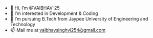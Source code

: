 - 👋 Hi, I’m @VAIBHAV-25
- 👀 I’m interested in Development & Coding
- 🌱 I’m pursuing B.Tech from Jaypee University of Engineering and Technology
- 📫 Mail me at vaibhavsinghvi254@gmail.com

<!---
VAIBHAV-25/VAIBHAV-25 is a ✨ special ✨ repository because its `README.md` (this file) appears on your GitHub profile.
You can click the Preview link to take a look at your changes.
--->
